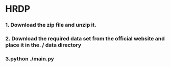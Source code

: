 # HRDP
### 1. Download the zip file and unzip it.
### 2. Download the required data set from the official website and place it in the. / data directory
### 3.python ./main.py
